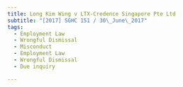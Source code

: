 ```yaml
---
title: Long Kim Wing v LTX-Credence Singapore Pte Ltd 
subtitle: "[2017] SGHC 151 / 30\_June\_2017"
tags:
  - Employment Law
  - Wrongful Dismissal
  - Misconduct
  - Employment Law
  - Wrongful Dismissal
  - Due inquiry

---
```


